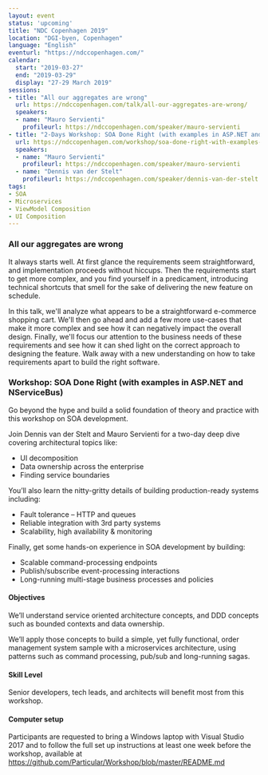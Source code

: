 ```yaml
---
layout: event
status: 'upcoming'
title: "NDC Copenhagen 2019"
location: "DGI-byen, Copenhagen"
language: "English"
eventurl: "https://ndccopenhagen.com/"
calendar:
  start: "2019-03-27"
  end: "2019-03-29"
  display: "27-29 March 2019"
sessions:
- title: "All our aggregates are wrong"
  url: https://ndccopenhagen.com/talk/all-our-aggregates-are-wrong/
  speakers:
  - name: "Mauro Servienti"
    profileurl: https://ndccopenhagen.com/speaker/mauro-servienti
- title: "2-Days Workshop: SOA Done Right (with examples in ASP.NET and NServiceBus)"
  url: https://ndccopenhagen.com/workshop/soa-done-right-with-examples-in-asp-net-and-nservicebus/
  speakers:
  - name: "Mauro Servienti"
    profileurl: https://ndccopenhagen.com/speaker/mauro-servienti
  - name: "Dennis van der Stelt"
    profileurl: https://ndccopenhagen.com/speaker/dennis-van-der-stelt
tags:
- SOA
- Microservices
- ViewModel Composition
- UI Composition
---
```


### All our aggregates are wrong

It always starts well. At first glance the requirements seem straightforward, and implementation proceeds without hiccups. Then the requirements start to get more complex, and you find yourself in a predicament, introducing technical shortcuts that smell for the sake of delivering the new feature on schedule.

In this talk, we'll analyze what appears to be a straightforward e-commerce shopping cart. We'll then go ahead and add a few more use-cases that make it more complex and see how it can negatively impact the overall design. Finally, we'll focus our attention to the business needs of these requirements and see how it can shed light on the correct approach to designing the feature. Walk away with a new understanding on how to take requirements apart to build the right software.

### Workshop: SOA Done Right (with examples in ASP.NET and NServiceBus)

Go beyond the hype and build a solid foundation of theory and practice with this workshop on SOA development.

Join Dennis van der Stelt and Mauro Servienti for a two-day deep dive covering architectural topics like:

- UI decomposition
- Data ownership across the enterprise
- Finding service boundaries

You’ll also learn the nitty-gritty details of building production-ready systems including:

- Fault tolerance – HTTP and queues
- Reliable integration with 3rd party systems
- Scalability, high availability & monitoring

Finally, get some hands-on experience in SOA development by building:

- Scalable command-processing endpoints
- Publish/subscribe event-processing interactions
- Long-running multi-stage business processes and policies

#### Objectives

We’ll understand service oriented architecture concepts, and DDD concepts such as bounded contexts and data ownership.

We’ll apply those concepts to build a simple, yet fully functional, order management system sample with a microservices architecture, using patterns such as command processing, pub/sub and long-running sagas.

#### Skill Level

Senior developers, tech leads, and architects will benefit most from this workshop.

#### Computer setup

Participants are requested to bring a Windows laptop with Visual Studio 2017 and to follow the full set up instructions at least one week before the workshop, available at https://github.com/Particular/Workshop/blob/master/README.md
